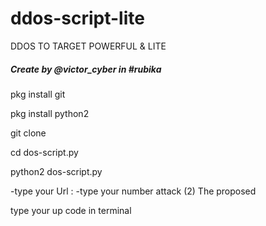 # ddos-script-lite
DDOS TO TARGET POWERFUL &amp; LITE 
<h5>Create by @victor_cyber in #rubika</h5>
pkg install git

pkg install python2

git clone 

cd dos-script.py

python2 dos-script.py

-type your Url :
-type your number attack (2) The proposed

type your up code in terminal




